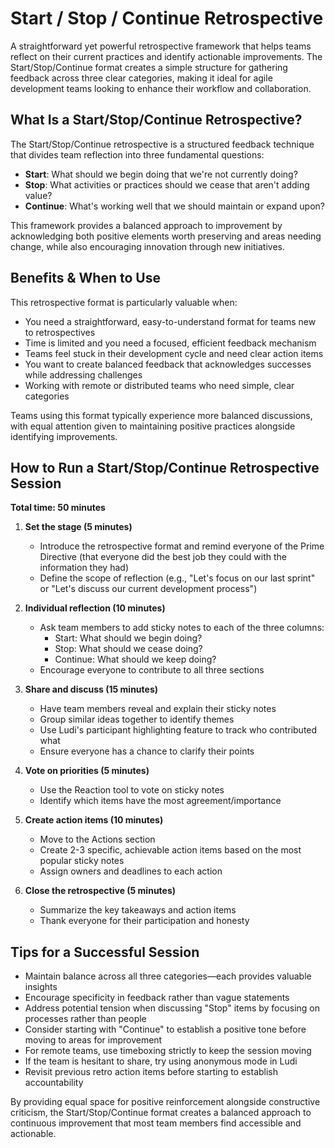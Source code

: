 # Start / Stop / Continue Retrospective

A straightforward yet powerful retrospective framework that helps teams reflect on their current practices and identify actionable improvements. The Start/Stop/Continue format creates a simple structure for gathering feedback across three clear categories, making it ideal for agile development teams looking to enhance their workflow and collaboration.

## What Is a Start/Stop/Continue Retrospective?

The Start/Stop/Continue retrospective is a structured feedback technique that divides team reflection into three fundamental questions:

- **Start**: What should we begin doing that we're not currently doing?
- **Stop**: What activities or practices should we cease that aren't adding value?
- **Continue**: What's working well that we should maintain or expand upon?

This framework provides a balanced approach to improvement by acknowledging both positive elements worth preserving and areas needing change, while also encouraging innovation through new initiatives.

## Benefits & When to Use

This retrospective format is particularly valuable when:

- You need a straightforward, easy-to-understand format for teams new to retrospectives
- Time is limited and you need a focused, efficient feedback mechanism
- Teams feel stuck in their development cycle and need clear action items
- You want to create balanced feedback that acknowledges successes while addressing challenges
- Working with remote or distributed teams who need simple, clear categories

Teams using this format typically experience more balanced discussions, with equal attention given to maintaining positive practices alongside identifying improvements.

## How to Run a Start/Stop/Continue Retrospective Session

**Total time: 50 minutes**

1. **Set the stage (5 minutes)**

   - Introduce the retrospective format and remind everyone of the Prime Directive (that everyone did the best job they could with the information they had)
   - Define the scope of reflection (e.g., "Let's focus on our last sprint" or "Let's discuss our current development process")

2. **Individual reflection (10 minutes)**

   - Ask team members to add sticky notes to each of the three columns:
     - Start: What should we begin doing?
     - Stop: What should we cease doing?
     - Continue: What should we keep doing?
   - Encourage everyone to contribute to all three sections

3. **Share and discuss (15 minutes)**

   - Have team members reveal and explain their sticky notes
   - Group similar ideas together to identify themes
   - Use Ludi's participant highlighting feature to track who contributed what
   - Ensure everyone has a chance to clarify their points

4. **Vote on priorities (5 minutes)**

   - Use the Reaction tool to vote on sticky notes
   - Identify which items have the most agreement/importance

5. **Create action items (10 minutes)**

   - Move to the Actions section
   - Create 2-3 specific, achievable action items based on the most popular sticky notes
   - Assign owners and deadlines to each action

6. **Close the retrospective (5 minutes)**
   - Summarize the key takeaways and action items
   - Thank everyone for their participation and honesty

## Tips for a Successful Session

- Maintain balance across all three categories—each provides valuable insights
- Encourage specificity in feedback rather than vague statements
- Address potential tension when discussing "Stop" items by focusing on processes rather than people
- Consider starting with "Continue" to establish a positive tone before moving to areas for improvement
- For remote teams, use timeboxing strictly to keep the session moving
- If the team is hesitant to share, try using anonymous mode in Ludi
- Revisit previous retro action items before starting to establish accountability

By providing equal space for positive reinforcement alongside constructive criticism, the Start/Stop/Continue format creates a balanced approach to continuous improvement that most team members find accessible and actionable.
